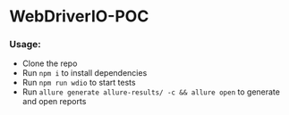 # WebDriverIO-POC

### Usage:

- Clone the repo
- Run `npm i` to install dependencies
- Run `npm run wdio` to start tests
- Run `allure generate allure-results/ -c && allure open` to generate and open reports
